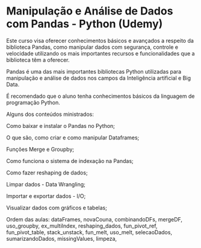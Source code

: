 # Manipulação e Análise de Dados com Pandas - Python (Udemy)

Este curso visa oferecer conhecimentos básicos e avançados a respeito da biblioteca Pandas, como manipular dados com segurança, controle e velocidade utilizando os mais importantes recursos e funcionalidades que a biblioteca têm a oferecer.

Pandas é uma das mais importantes bibliotecas Python utilizadas para manipulação e análise de dados nos campos da Inteligência artificial e Big Data.

É recomendado que o aluno tenha conhecimentos básicos da linguagem de programação Python.

Alguns dos conteúdos ministrados: 

Como baixar e instalar o Pandas no Python;

O que são, como criar e como manipular Dataframes;

Funções Merge e Groupby;

Como funciona o sistema de indexação na Pandas;

Como fazer reshaping de dados;

Limpar dados - Data Wrangling;

Importar e exportar dados - I/O;

Visualizar dados com gráficos e tabelas;

Ordem das aulas: dataFrames, novaCouna, combinandoDFs, mergeDF, uso_groupby, ex_multiIndex, reshaping_dados, fun_pivot_ref, fun_pivot_table, stack_unstack, fun_melt, uso_melt, selecaoDados, sumarizandoDados, missingValues, limpeza, 

